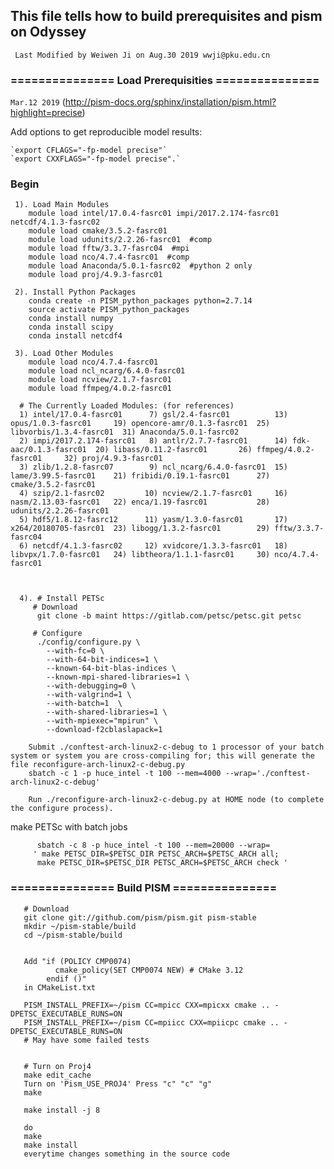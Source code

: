 ## This file tells how to build prerequisites and pism on Odyssey
``` Last Modified by Weiwen Ji on Aug.30 2019 wwji@pku.edu.cn```

###   ===============   Load Prerequisities   ===============

`Mar.12 2019`  (http://pism-docs.org/sphinx/installation/pism.html?highlight=precise)
    
   Add options to get reproducible model results:
   
    `export CFLAGS="-fp-model precise"`
    `export CXXFLAGS="-fp-model precise".` 
    
### Begin   
     
     1). Load Main Modules
        module load intel/17.0.4-fasrc01 impi/2017.2.174-fasrc01 netcdf/4.1.3-fasrc02
        module load cmake/3.5.2-fasrc01
        module load udunits/2.2.26-fasrc01  #comp
        module load fftw/3.3.7-fasrc04  #mpi
        module load nco/4.7.4-fasrc01  #comp
        module load Anaconda/5.0.1-fasrc02  #python 2 only
        module load proj/4.9.3-fasrc01
        
     2). Install Python Packages
        conda create -n PISM_python_packages python=2.7.14  
        source activate PISM_python_packages
        conda install numpy
        conda install scipy
        conda install netcdf4
        
     3). Load Other Modules
        module load nco/4.7.4-fasrc01
        module load ncl_ncarg/6.4.0-fasrc01
        module load ncview/2.1.7-fasrc01
        module load ffmpeg/4.0.2-fasrc01
        
      # The Currently Loaded Modules: (for references)
      1) intel/17.0.4-fasrc01      7) gsl/2.4-fasrc01          13) opus/1.0.3-fasrc01     19) opencore-amr/0.1.3-fasrc01  25) libvorbis/1.3.4-fasrc01  31) Anaconda/5.0.1-fasrc02
      2) impi/2017.2.174-fasrc01   8) antlr/2.7.7-fasrc01      14) fdk-aac/0.1.3-fasrc01  20) libass/0.11.2-fasrc01       26) ffmpeg/4.0.2-fasrc01     32) proj/4.9.3-fasrc01
      3) zlib/1.2.8-fasrc07        9) ncl_ncarg/6.4.0-fasrc01  15) lame/3.99.5-fasrc01    21) fribidi/0.19.1-fasrc01      27) cmake/3.5.2-fasrc01
      4) szip/2.1-fasrc02         10) ncview/2.1.7-fasrc01     16) nasm/2.13.03-fasrc01   22) enca/1.19-fasrc01           28) udunits/2.2.26-fasrc01
      5) hdf5/1.8.12-fasrc12      11) yasm/1.3.0-fasrc01       17) x264/20180705-fasrc01  23) libogg/1.3.2-fasrc01        29) fftw/3.3.7-fasrc04
      6) netcdf/4.1.3-fasrc02     12) xvidcore/1.3.3-fasrc01   18) libvpx/1.7.0-fasrc01   24) libtheora/1.1.1-fasrc01     30) nco/4.7.4-fasrc01
        
       
          
      4). # Install PETSc
         # Download
          git clone -b maint https://gitlab.com/petsc/petsc.git petsc
          
         # Configure
          ./config/configure.py \
            --with-fc=0 \
            --with-64-bit-indices=1 \
            --known-64-bit-blas-indices \
            --known-mpi-shared-libraries=1 \
            --with-debugging=0 \
            --with-valgrind=1 \
            --with-batch=1  \
            --with-shared-libraries=1 \
            --with-mpiexec="mpirun" \
            --download-f2cblaslapack=1
            
        Submit ./conftest-arch-linux2-c-debug to 1 processor of your batch system or system you are cross-compiling for; this will generate the file reconfigure-arch-linux2-c-debug.py 
        sbatch -c 1 -p huce_intel -t 100 --mem=4000 --wrap='./conftest-arch-linux2-c-debug'
        
        Run ./reconfigure-arch-linux2-c-debug.py at HOME node (to complete the configure process).

   make PETSc with batch jobs
   
          sbatch -c 8 -p huce_intel -t 100 --mem=20000 --wrap=
         ' make PETSC_DIR=$PETSC_DIR PETSC_ARCH=$PETSC_ARCH all;
          make PETSC_DIR=$PETSC_DIR PETSC_ARCH=$PETSC_ARCH check '
         
###   ===============   Build PISM   ===============

```
   # Download  
   git clone git://github.com/pism/pism.git pism-stable
   mkdir ~/pism-stable/build
   cd ~/pism-stable/build
   

   Add "if (POLICY CMP0074)
          cmake_policy(SET CMP0074 NEW) # CMake 3.12
        endif ()"
   in CMakeList.txt  
   
   PISM_INSTALL_PREFIX=~/pism CC=mpicc CXX=mpicxx cmake .. -DPETSC_EXECUTABLE_RUNS=ON
   PISM_INSTALL_PREFIX=~/pism CC=mpiicc CXX=mpiicpc cmake .. -DPETSC_EXECUTABLE_RUNS=ON
   # May have some failed tests


   # Turn on Proj4
   make edit_cache
   Turn on 'Pism_USE_PROJ4' Press "c" "c" "g"
   make

   make install -j 8
   
   do 
   make
   make install
   everytime changes something in the source code

 ```
 

